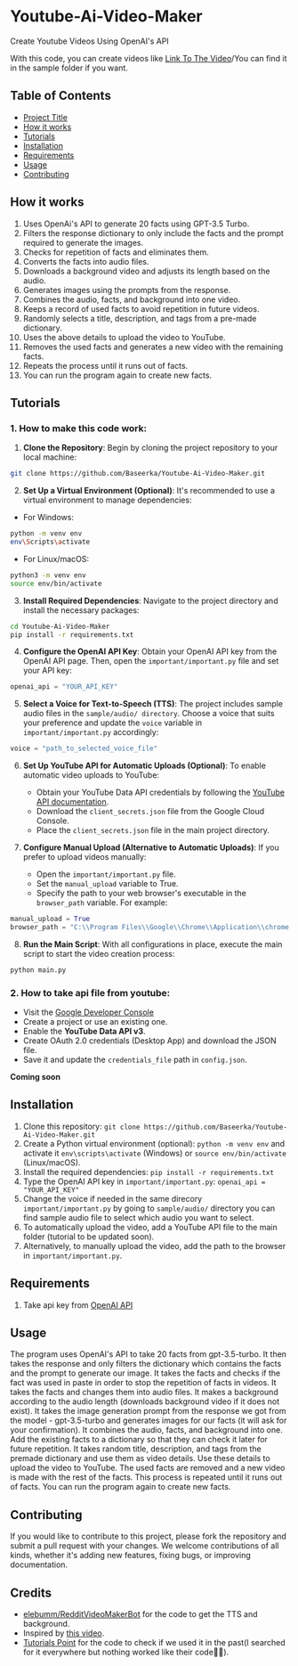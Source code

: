 # Youtube-Ai-Video-Maker<a id="project-title"></a>

Create Youtube Videos Using OpenAI's API

With this code, you can create videos like [Link To The Video](https://youtube.com/shorts/WWt5XI1te14?feature=share)/You can find it in the sample folder if you want.

## Table of Contents

- [Project Title](#project-title)
- [How it works](#explanation)
- [Tutorials](#tutorials)
- [Installation](#installation)
- [Requirements](#requirements)
- [Usage](#usage)
- [Contributing](#contributing)

## How it works<a id="explanation"></a>

1. Uses OpenAi's API to generate 20 facts using GPT-3.5 Turbo.
2. Filters the response dictionary to only include the facts and the prompt required to generate the images.
3. Checks for repetition of facts and eliminates them.
4. Converts the facts into audio files.
5. Downloads a background video and adjusts its length based on the audio.
6. Generates images using the prompts from the response.
7. Combines the audio, facts, and background into one video.
8. Keeps a record of used facts to avoid repetition in future videos.
9. Randomly selects a title, description, and tags from a pre-made dictionary.
10. Uses the above details to upload the video to YouTube.
11. Removes the used facts and generates a new video with the remaining facts.
12. Repeats the process until it runs out of facts.
13. You can run the program again to create new facts.

## Tutorials<a id="tutorials"></a>

### 1. How to make this code work:

  1. **Clone the Repository**: 
    Begin by cloning the project repository to your local machine:​
  
  ```bash
  git clone https://github.com/Baseerka/Youtube-Ai-Video-Maker.git
  ```
  
  2. **Set Up a Virtual Environment (Optional)**: 
    It's recommended to use a virtual environment to manage dependencies:​
  
  - For Windows:​
  
  ```bash
  python -m venv env
  env\Scripts\activate
  ```
  
  - For Linux/macOS:​
  
  ```bash
  python3 -m venv env
  source env/bin/activate
  ```
  
  3. **Install Required Dependencies**: 
     Navigate to the project directory and install the necessary packages:​
  
  ```bash
  cd Youtube-Ai-Video-Maker
  pip install -r requirements.txt
  ```
  
  4. **Configure the OpenAI API Key**: 
    Obtain your OpenAI API key from the OpenAI API page. Then, open the `important/important.py` file and set your API key:​
  
  ```python
  openai_api = "YOUR_API_KEY"
  ```
  
  5. **Select a Voice for Text-to-Speech (TTS)**: 
    The project includes sample audio files in the `sample/audio/ directory`. Choose a voice that suits your preference and update the `voice` variable in `important/important.py` accordingly:​
  
  ```python
  voice = "path_to_selected_voice_file"
  ```
  
  6. **Set Up YouTube API for Automatic Uploads (Optional)**: 
    To enable automatic video uploads to YouTube:​
  
      - Obtain your YouTube Data API credentials by following the [YouTube API documentation](https://developers.google.com/youtube/registering_an_application).​
      - Download the `client_secrets.json` file from the Google Cloud Console.​
      - Place the `client_secrets.json` file in the main project directory.​
  
  7. **Configure Manual Upload (Alternative to Automatic Uploads)**:
     If you prefer to upload videos manually:​
  
      - Open the `important/important.py` file.​
      - Set the `manual_upload` variable to True.​
      - Specify the path to your web browser's executable in the `browser_path` variable. For example:​
  
  ```python
  manual_upload = True
  browser_path = "C:\\Program Files\\Google\\Chrome\\Application\\chrome.exe"
  ```
  
  8. **Run the Main Script**: 
    With all configurations in place, execute the main script to start the video creation process:​

```bash
python main.py
```

### 2. How to take api file from youtube:

   - Visit the [Google Developer Console](https://console.developers.google.com/)
   - Create a project or use an existing one.
   - Enable the **YouTube Data API v3**.
   - Create OAuth 2.0 credentials (Desktop App) and download the JSON file.
   - Save it and update the `credentials_file` path in `config.json`.

<b>Coming soon</b>

## Installation

1. Clone this repository: `git clone https://github.com/Baseerka/Youtube-Ai-Video-Maker.git`
2. Create a Python virtual environment (optional): `python -m venv env` and activate it `env\scripts\activate` (Windows) or `source env/bin/activate` (Linux/macOS).
3. Install the required dependencies: `pip install -r requirements.txt`
4. Type the OpenAI API key in `important/important.py`: `openai_api = "YOUR_API_KEY"`
5. Change the voice if needed in the same direcory `important/important.py` by going to `sample/audio/` directory you can find sample audio file to select which audio you want to select.
6. To automatically upload the video, add a YouTube API file to the main folder (tutorial to be updated soon).
7. Alternatively, to manually upload the video, add the path to the browser in `important/important.py`.

## Requirements <a id="requirements"></a>

1. Take api key from [OpenAI API](https://platform.openai.com/account/api-keys)

## Usage

The program uses OpenAI's API to take 20 facts from gpt-3.5-turbo. It then takes the response and only filters the dictionary which contains the facts and the prompt to generate our image. It takes the facts and checks if the fact was used in paste in order to stop the repetition of facts in videos. It takes the facts and changes them into audio files. It makes a background according to the audio length (downloads background video if it does not exist). It takes the image generation prompt from the response we got from the model - gpt-3.5-turbo and generates images for our facts (it will ask for your confirmation). It combines the audio, facts, and background into one. Add the existing facts to a dictionary so that they can check it later for future repetition. It takes random title, description, and tags from the premade dictionary and use them as video details. Use these details to upload the video to YouTube. The used facts are removed and a new video is made with the rest of the facts. This process is repeated until it runs out of facts. You can run the program again to create new facts.

## Contributing

If you would like to contribute to this project, please fork the repository and submit a pull request with your changes. We welcome contributions of all kinds, whether it's adding new features, fixing bugs, or improving documentation.

## Credits

- [elebumm/RedditVideoMakerBot](https://github.com/elebumm/RedditVideoMakerBot) for the code to get the TTS and background.
- Inspired by [this video](https://youtu.be/CjHP1W3nxe8a).
- [Tutorials Point](https://www.tutorialspoint.com/program-to-check-whether-two-sentences-are-similar-or-not-in-python) for the code to check if we used it in the past(I searched for it everywhere but nothing worked like their code🤯🤯).
